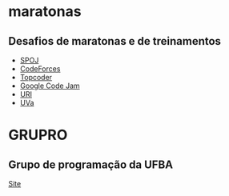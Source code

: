 maratonas
=========

## Desafios de maratonas e de treinamentos

- [SPOJ](http://br.spoj.com/)
- [CodeForces](http://codeforces.com/)
- [Topcoder](http://www.topcoder.com/)
- [Google Code Jam](https://code.google.com/codejam)
- [URI](https://www.urionlinejudge.com.br/judge/login)
- [UVa](http://uva.onlinejudge.org/)


GRUPRO
===========

## Grupo de programação da UFBA

[Site](http://maratona.dcc.ufba.br/)
